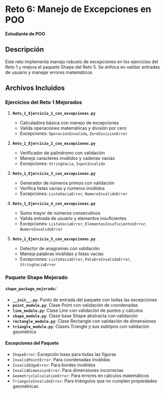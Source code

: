 # Reto 6: Manejo de Excepciones en POO

**Estudiante de POO**

## Descripción

Este reto implementa manejo robusto de excepciones en los ejercicios del Reto 1 y mejora el paquete Shape del Reto 5. Se enfoca en validar entradas de usuario y manejar errores matemáticos

## Archivos Incluidos

### Ejercicios del Reto 1 Mejorados

1. **`Reto_1_Ejercicio_1_con_excepciones.py`**
   - Calculadora básica con manejo de excepciones
   - Valida operaciones matemáticas y división por cero
   - Excepciones: `OperacionInvalida`, `ZeroDivisionError`

2. **`Reto_1_Ejercicio_2_con_excepciones.py`**
   - Verificador de palíndromo con validación
   - Maneja caracteres inválidos y cadenas vacías
   - Excepciones: `StringVacia`, `InputInvalido`

3. **`Reto_1_Ejercicio_3_con_excepciones.py`**
   - Generador de números primos con validación
   - Verifica listas vacías y números inválidos
   - Excepciones: `ListaVaciaError`, `NumeroInvalidoError`

4. **`Reto_1_Ejercicio_4_con_excepciones.py`**
   - Suma mayor de números consecutivos
   - Valida entrada de usuario y elementos insuficientes
   - Excepciones: `ListaVaciaError`, `ElementosInsuficientesError`, `NumeroInvalidoError`

5. **`Reto_1_Ejercicio_5_con_excepciones.py`**
   - Detector de anagramas con validación
   - Maneja palabras inválidas y listas vacías
   - Excepciones: `ListaVaciaError`, `PalabraInvalidaError`, `StringVaciaError`

### Paquete Shape Mejorado

#### `shape_package_mejorado/`

- **`__init__.py`**: Punto de entrada del paquete con todas las excepciones
- **`point_module.py`**: Clase Point con validación de coordenadas
- **`line_module.py`**: Clase Line con validación de puntos y cálculos
- **`shape_module.py`**: Clase base Shape abstracta con validación
- **`rectangle_module.py`**: Clase Rectangle con validación de dimensiones
- **`triangle_module.py`**: Clases Triangle y sus subtipos con validación geométrica

#### Excepciones del Paquete

- `ShapeError`: Excepción base para todas las figuras
- `InvalidPointError`: Para coordenadas inválidas
- `InvalidEdgeError`: Para bordes inválidos
- `InvalidDimensionError`: Para dimensiones incorrectas
- `GeometricCalculationError`: Para errores en cálculos matemáticos
- `TrianguloInvalidoError`: Para triángulos que no cumplen propiedades geométricas

